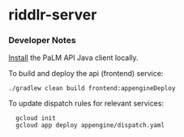 # riddlr-server

### Developer Notes

[Install](https://developers.generativeai.google/tutorials/text_java_quickstart#install_the_api_client) the PaLM API Java client locally.

To build and deploy the api (frontend) service:
```
./gradlew clean build frontend:appengineDeploy
```

To update dispatch rules for relevant services:
```
  gcloud init
  gcloud app deploy appengine/dispatch.yaml
```

